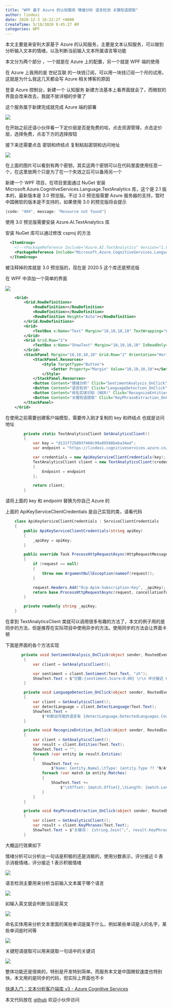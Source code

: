 ```yaml
---
title: "WPF 基于 Azure 的认知服务 情绪分析 语言检测 关键短语提取"
author: lindexi
date: 2020-12-3 16:22:27 +0800
CreateTime: 5/18/2020 9:45:27 AM
categories: WPF
---
```


本文主要是来安利大家基于 Azure 的认知服务，主要是文本认知服务，可以做到分析输入文本的情绪，以及判断当前输入文本所属语言等功能

<!--more-->


<!-- CreateTime:5/18/2020 9:45:27 AM -->



本文分为两个部分 ，一个就是在 Azure 上的配置，另一个就是 WPF 端的使用

在 Azure 上我用的是 世纪互联 的一块钱订阅，可以用一块钱订阅一个月的试用，这就是为什么我这几天都会写 Azure 相关博客的原因

登录 Azure 控制台，新建一个 认知服务 新建方法基本上看界面就会了，而微软的界面会改来改去，我就不放详细的步骤了

这个服务属于新建完成就完成 Azure 端的部署

<!-- ![](image/WPF 基于 Azure 的认知服务 情绪分析 语言检测 关键短语提取/WPF 基于 Azure 的认知服务 情绪分析 语言检测 关键短语提取0.png) -->

![](http://image.acmx.xyz/lindexi%2F20205181011295712.jpg)

在开始之前还请小伙伴看一下定价层是否是免费的哈，点击资源管理，点击定价层，选择免费，点击下方的选择按钮

接下来还需要点击 密钥和终结点 复制粘贴密钥和访问地址

<!-- ![](image/WPF 基于 Azure 的认知服务 情绪分析 语言检测 关键短语提取/WPF 基于 Azure 的认知服务 情绪分析 语言检测 关键短语提取1.png) -->

![](http://image.acmx.xyz/lindexi%2F2020518101444481.jpg)

在上面的图片可以看到有两个密钥，其实这两个密钥可以在代码里面使用任意一个，在这里放两个只是为了在一个失效之后可以备用另一个

新建一个 WPF 项目，在项目里面通过 NuGet 安装 Microsoft.Azure.CognitiveServices.Language.TextAnalytics 库，这个是 2.1 版本的，最新版本是 3.0 预览版。不过 3.0 预览版需要 Azure 服务器的支持，暂时中国微软的版本是不支持的，如果使用 3.0 的预览版将会提示

```csharp
{code: "404", message: "Resource not found"}
```

使用 3.0 预览版需要安装 Azure.AI.TextAnalytics 库

安装 NuGet 库可以通过修改 csproj 的方法

```xml
  <ItemGroup>
    <!--<PackageReference Include="Azure.AI.TextAnalytics" Version="1.0.0-preview.4" />-->
    <PackageReference Include="Microsoft.Azure.CognitiveServices.Language.TextAnalytics" Version="4.0.0" />
  </ItemGroup>
```

被注释掉的库就是 3.0 预览版的，现在是 2020.5 这个库还是预览版

在 WPF 中添加一个简单的界面

<!-- ![](image/WPF 基于 Azure 的认知服务 情绪分析 语言检测 关键短语提取/WPF 基于 Azure 的认知服务 情绪分析 语言检测 关键短语提取2.png) -->

![](http://image.acmx.xyz/lindexi%2F2020518102062057.jpg)

```xml
    <Grid>
        <Grid.RowDefinitions>
            <RowDefinition></RowDefinition>
            <RowDefinition></RowDefinition>
            <RowDefinition Height="Auto"></RowDefinition>
        </Grid.RowDefinitions>
        <Grid>
            <TextBox x:Name="Text" Margin="10,10,10,10" TextWrapping="Wrap" AcceptsReturn="True"></TextBox>
        </Grid>
        <Grid Grid.Row="1">
            <TextBox x:Name="ShowText" Margin="10,10,10,10" IsReadOnly="True" TextWrapping="Wrap"></TextBox>
        </Grid>
        <StackPanel Margin="10,10,10,10" Grid.Row="2" Orientation="Horizontal">
            <StackPanel.Resources>
                <Style TargetType="Button">
                    <Setter Property="Margin" Value="10,10,10,10"></Setter>
                </Style>
            </StackPanel.Resources>
            <Button Content="情绪分析" Click="SentimentAnalysis_OnClick"></Button>
            <Button Content="语言检测" Click="LanguageDetection_OnClick"></Button>
            <Button Content="命名实体识别 (NER)" Click="RecognizeEntities_OnClick"></Button>
            <Button Content="关键短语提取" Click="KeyPhraseExtraction_OnClick"></Button>
        </StackPanel>
    </Grid>
```

在使用之前需要创建客户端模型，需要传入刚才复制的 key 和终结点 也就是访问地址

```csharp
        private static TextAnalyticsClient GetAnalyticsClient()
        {
            var key = "d131f725093f460c99a09580beba34ed";
            var endpoint = "https://lindexi.cognitiveservices.azure.cn/";

            var credentials = new ApiKeyServiceClientCredentials(key);
            TextAnalyticsClient client = new TextAnalyticsClient(credentials)
            {
                Endpoint = endpoint
            };

            return client;
        }
```

请将上面的 key 和 endpoint 替换为你自己 Azure 的

上面的 ApiKeyServiceClientCredentials 是自己实现的类，请看代码

```csharp
    class ApiKeyServiceClientCredentials : ServiceClientCredentials
    {
        public ApiKeyServiceClientCredentials(string apiKey)
        {
            _apiKey = apiKey;
        }

        public override Task ProcessHttpRequestAsync(HttpRequestMessage request, CancellationToken cancellationToken)
        {
            if (request == null)
            {
                throw new ArgumentNullException(nameof(request));
            }

            request.Headers.Add("Ocp-Apim-Subscription-Key", _apiKey);
            return base.ProcessHttpRequestAsync(request, cancellationToken);
        }

        private readonly string _apiKey;
    }
```

在拿到 TextAnalyticsClient 类就可以调用很多有趣的方法了，本文的例子用的是同步的方法，但是推荐在实际项目中使用异步的方法。使用同步的方法会让界面卡顿

下面是界面的各个方法实现

```csharp
       private void SentimentAnalysis_OnClick(object sender, RoutedEventArgs e)
        {
            var client = GetAnalyticsClient();

            var sentiment = client.Sentiment(Text.Text, "zh");
            ShowText.Text = $"分数:{sentiment.Score:0.00} \r\n 评分接近 0 表示消极情绪，评分接近 1 表示积极情绪";
        }

        private void LanguageDetection_OnClick(object sender, RoutedEventArgs e)
        {
            var client = GetAnalyticsClient();
            var detectLanguage = client.DetectLanguage(Text.Text);
            ShowText.Text =
                $"判断出可能的语言有 {detectLanguage.DetectedLanguages.Count} 个 \r\n {string.Join("\r\n", detectLanguage.DetectedLanguages.Select(temp => $"语言 {temp.Name} 分数 {temp.Score:0.00}"))}";
        }

        private void RecognizeEntities_OnClick(object sender, RoutedEventArgs e)
        {
            var client = GetAnalyticsClient();
            var result = client.Entities(Text.Text);
            ShowText.Text = "";
            foreach (var entity in result.Entities)
            {
                ShowText.Text +=
                    $"Name: {entity.Name},\tType: {entity.Type ?? "N/A"},\tSub-Type: {entity.SubType ?? "N/A"} \r\n";
                foreach (var match in entity.Matches)
                {
                    ShowText.Text +=
                        $"\tOffset: {match.Offset},\tLength: {match.Length},\tScore: {match.EntityTypeScore:F3}\r\n";
                }
            }
        }

        private void KeyPhraseExtraction_OnClick(object sender, RoutedEventArgs e)
        {
            var client = GetAnalyticsClient();
            var result = client.KeyPhrases(Text.Text);
            ShowText.Text = $"关键词： {string.Join(";", result.KeyPhrases)}";
        }
```

大概运行效果如下

情绪分析可以分析出一句话是积极的还是消极的，使用分数表示，评分接近 0 表示消极情绪，评分接近 1 表示积极情绪

<!-- ![](image/WPF 基于 Azure 的认知服务 情绪分析 语言检测 关键短语提取/WPF 基于 Azure 的认知服务 情绪分析 语言检测 关键短语提取2.png) -->

![](http://image.acmx.xyz/lindexi%2F2020518102062057.jpg)

语言检测主要用来分析当前输入文本属于哪个语言

<!-- ![](image/WPF 基于 Azure 的认知服务 情绪分析 语言检测 关键短语提取/WPF 基于 Azure 的认知服务 情绪分析 语言检测 关键短语提取3.png) -->
![](http://image.acmx.xyz/lindexi%2F20205181035441445.jpg)

如输入英文就会判断当前是英文

<!-- ![](image/WPF 基于 Azure 的认知服务 情绪分析 语言检测 关键短语提取/WPF 基于 Azure 的认知服务 情绪分析 语言检测 关键短语提取4.png) -->

![](http://image.acmx.xyz/lindexi%2F20205181037545709.jpg)

命名实体用来分析文本里面的某些单词是属于什么，例如某些单词是人的名字，某些单词是时间等

<!-- ![](image/WPF 基于 Azure 的认知服务 情绪分析 语言检测 关键短语提取/WPF 基于 Azure 的认知服务 情绪分析 语言检测 关键短语提取5.png) -->

![](http://image.acmx.xyz/lindexi%2F20205181039192320.jpg)

关键短语提取可以用来提取一句话中的关键词

<!-- ![](image/WPF 基于 Azure 的认知服务 情绪分析 语言检测 关键短语提取/WPF 基于 Azure 的认知服务 情绪分析 语言检测 关键短语提取6.png) -->
![](http://image.acmx.xyz/lindexi%2F20205181039582509.jpg)

整体功能还是很爽的，特别是开发特别简单。而服务本文是中国微软速度也特别快，本文用的是同步的代码，但实际上界面也不卡

[快速入门：文本分析客户端库 v3 - Azure Cognitive Services](https://docs.microsoft.com/zh-cn/azure/cognitive-services/text-analytics/quickstarts/text-analytics-sdk?tabs=version-2&pivots=programming-language-csharp )

本文代码放在 [github](https://github.com/lindexi/lindexi_gd/tree/d95081959f54ba5e50cd90cff566f8b85fba34a0/HalujakenifawFarlurjibellerwa) 欢迎小伙伴访问



